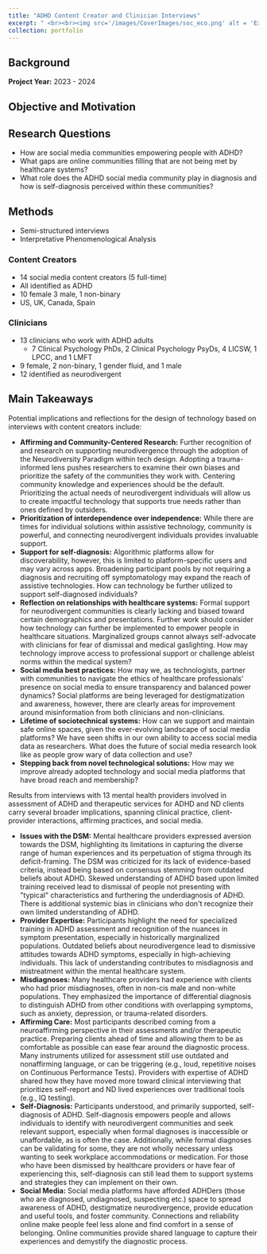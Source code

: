 ```yaml
---
title: "ADHD Content Creator and Clinician Interviews"
excerpt: " <br><br><img src='/images/CoverImages/soc_eco.png' alt = 'Exploratory Research, ADHD Content Creator and Clinician Interviews, Expert opinions on social media and ADHD stigma. Community-Based, Interviews, Qualitative'>"
collection: portfolio
---
```


## Background

**Project Year:** 2023 - 2024

## Objective and Motivation


## Research Questions
- How are social media communities empowering people with ADHD?
- What gaps are online communities filling that are not being met by healthcare systems?
- What role does the ADHD social media community play in diagnosis and how is self-diagnosis perceived within these communities?

## Methods
- Semi-structured interviews
- Interpretative Phenomenological Analysis

### Content Creators
- 14 social media content creators (5 full-time)
- All identified as ADHD
- 10 female 3 male, 1 non-binary
- US, UK, Canada, Spain

### Clinicians
- 13 clinicians who work with ADHD adults
  - 7 Clinical Psychology PhDs, 2 Clinical Psychology PsyDs, 4 LICSW, 1 LPCC, and 1 LMFT 
- 9 female, 2 non-binary, 1 gender fluid, and 1 male
- 12 identified as neurodivergent


## Main Takeaways

Potential implications and reflections for the design of technology based on interviews with content creators include:

- **Affirming and Community-Centered Research:** Further recognition of and research on supporting neurodivergence through the adoption of the Neurodiversity Paradigm within tech design. Adopting a trauma-informed lens pushes researchers to examine their own biases and prioritize the safety of the communities they work with. Centering community knowledge and experiences should be the default. Prioritizing the actual needs of neurodivergent individuals will allow us to create impactful technology that supports true needs rather than ones defined by outsiders.
- **Prioritization of interdependence over independence:** While there are times for individual solutions within assistive technology, community is powerful, and connecting neurodivergent individuals provides invaluable support.
- **Support for self-diagnosis:** Algorithmic platforms allow for discoverability, however, this is limited to platform-specific users and may vary across apps. Broadening participant pools by not requiring a diagnosis and recruiting off symptomatology may expand the reach of assistive technologies. How can technology be further utilized to support self-diagnosed individuals?
- **Reflection on relationships with healthcare systems:** Formal support for neurodivergent communities is clearly lacking and biased toward certain demographics and presentations. Further work should consider how technology can further be implemented to empower people in healthcare situations. Marginalized groups cannot always self-advocate with clinicians for fear of dismissal and medical gaslighting. How may technology improve access to professional support or challenge ableist norms within the medical system?
- **Social media best practices:** How may we, as technologists, partner with communities to navigate the ethics of healthcare professionals' presence on social media to ensure transparency and balanced power dynamics? Social platforms are being leveraged for destigmatization and awareness, however, there are clearly areas for improvement around misinformation from both clinicians and non-clinicians.
- **Lifetime of sociotechnical systems:** How can we support and maintain safe online spaces, given the ever-evolving landscape of social media platforms? We have seen shifts in our own ability to access social media data as researchers. What does the future of social media research look like as people grow wary of data collection and use?
- **Stepping back from novel technological solutions:** How may we improve already adopted technology and social media platforms that have broad reach and membership? 


Results from interviews with 13 mental health providers involved in assessment of ADHD and therapeutic services for ADHD and ND clients carry several broader implications, spanning clinical practice, client-provider interactions, affirming practices, and social media.

- **Issues with the DSM:** Mental healthcare providers expressed aversion towards the DSM, highlighting its limitations in capturing the diverse range of human experiences and its perpetuation of stigma through its deficit-framing. The DSM was criticized for its lack of evidence-based criteria, instead being based on consensus stemming from outdated beliefs about ADHD. Skewed understanding of ADHD based upon limited training received lead to dismissal of people not presenting with "typical" characteristics and furthering the underdiagnosis of ADHD. There is additional systemic bias in clinicians who don't recognize their own limited understanding of ADHD.    
- **Provider Expertise:** Participants highlight the need for specialized training in ADHD assessment and recognition of the nuances in symptom presentation, especially in historically marginalized populations. Outdated beliefs about neurodivergence lead to dismissive attitudes towards ADHD symptoms, especially in high-achieving individuals. This lack of understanding contributes to misdiagnosis and mistreatment within the mental healthcare system.
- **Misdiagnoses:** Many healthcare providers had experience with clients who had prior misdiagnoses, often in non-cis male and non-white populations. They emphasized the importance of differential diagnosis to distinguish ADHD from other conditions with overlapping symptoms, such as anxiety, depression, or trauma-related disorders.
- **Affirming Care:** Most participants described coming from a neuroaffirming perspective in their assessments and/or therapeutic practice. Preparing clients ahead of time and allowing them to be as comfortable as possible can ease fear around the diagnostic process. Many instruments utilized for assessment still use outdated and nonaffirming language, or can be triggering (e.g., loud, repetitive noises on Continuous Performance Tests). Providers with expertise of ADHD shared how they have moved more toward clinical interviewing that prioritizes self-report and ND lived experiences over traditional tools (e.g., IQ testing).
- **Self-Diagnosis:** Participants understood, and primarily supported, self-diagnosis of ADHD. Self-diagnosis empowers people and allows individuals to identify with neurodivergent communities and seek relevant support, especially when formal diagnoses is inaccessible or unaffordable, as is often the case. Additionally, while formal diagnoses can be validating for some, they are not wholly necessary unless wanting to seek workplace accommodations or medication. For those who have been dismissed by healthcare providers or have fear of experiencing this, self-diagnosis can still lead them to support systems and strategies they can implement on their own.
- **Social Media:** Social media platforms have afforded ADHDers (those who are diagnosed, undiagnosed, suspecting etc.) space to spread awareness of ADHD, destigmatize neurodivergence, provide education and useful tools, and foster community. Connections and reliability online make people feel less alone and find comfort in a sense of belonging. Online communities provide shared language to capture their experiences and demystify the diagnostic process. 




